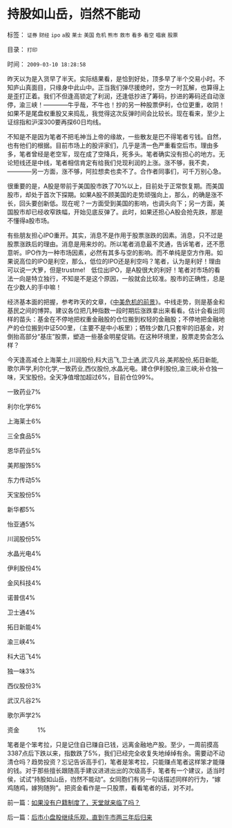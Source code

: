 # 持股如山岳，岿然不能动

标签： `证券` `财经` `ipo` `a股` `莱士` `美国` `危机` `熊市` `救市` `看多` `看空` `唱衰` `股票` 

目录： `打印`

时间： `2009-03-10 18:28:58`

昨天以为是入货早了半天。实际结果看，是恰到好处，顶多早了半个交易小时。不知庐山真面目，只缘身中此山中。正当我们弹尽援绝时，空方一时瓦解，也算得上是歪打正着。我们不但逢高锁定了利润，还逢低抄进了筹码，抄进的筹码还自动涨停，渝三峡！————牛乎哉，不牛也！抄的另一种股票伊利，仓位更重，收阴！如果不是尾盘权重股又来捣乱，我觉得这次反弹时间会比较长。现在看来，至少上证综指和沪深300要再探60日均线。

不知是不是因为笔者不把毛神当上帝的缘故，一些散友是巴不得笔者亏钱。自然，也有他们的根据。目前市场上的股评家们，几乎是清一色严重看空后市。理由多多，笔者曾经是老空军，现在成了空降兵，死多头。笔者确实没有担心的地方。无论短线还是中线，笔者相信肯定有给我们兑现利润的上涨。涨不够，我不卖，————另一方面，涨不够，阿拉想卖也卖不了。合作者同事们，可千万别心急。

很重要的是，A股是带前于美国股市跌了70%以上，目前处于正常恢复期。而美国股市，却处于首次下探期。如果A股不顾美国的走势顽强向上，那么，的确是涨不长，回头要创新低。现在呢？一方面受到美国的影响，也调头向下；另一方面，美国股市却已经收窄跌幅，开始见底反弹了。此时，如果还担心A股会抢先跌，那是不懂得a股市场。

有些朋友担心IPO重开。其实，消息不是作用于股票涨跌的因素。消息，只不过是股票涨跌后的理由。消息是用来炒的。所以笔者消息最不灵通，告诉笔者，还不愿意听。IPO作为一种市场因素，必然有其多与空的影响。而不单纯是空方作用。如果说高位的IPO是利空，那么，低位的IPO还是利空吗？笔者，认为是利好！理由可以说一大箩，但是trustme!　低位出IPO，是A股很大的利好！笔者对市场的看法一向是特立独行，不知是不是这个原因，一般就会比较准。股市的正确性，总是在少数人的手中嘛！

经济基本面的把握，参考昨天的文章，《[中美危机的前景](../../../2009/3/9/中美危机的发展前景.md)》。中线走势，则是基金和基民之间的博羿。建议各位把几种指数一段时期后涨跌拿出来看看。估计会看出同样的苗头：基金在不停地把权重金融股的仓位搬到权轻的金融股；不停地把金融地产的仓位搬到中证500里，（主要不是中小板里）；牺牲少数几只套牢的旧基金，对倒抬高部分“基庄”股票，塑造一些基金明星促销。在这种环境里，股票走势会怎么样？

今天逢高减仓上海莱士,川润股份,科大迅飞,卫士通,武汉凡谷,美邦股份,拓日新能,歌尔声学,利尔化学,一致药业,西仪股份,水晶光电。建仓伊利股份,渝三峡;补仓独一味，天宝股份。全天净值增加超过6%，目前仓位99%。

一致药业7%

利尔化学6%

上海莱士6%

三全食品5%

恩华药业5%

美邦服饰5%

东力传动5%

天宝股份5%

新华都5%

怡亚通5%

川润股份5%

水晶光电4%

伊利股份4%

金风科技4%

诺普信4%

卫士通4%

拓日新能4%

渝三峡4%

科大迅飞4%

独一味3%

西仪股份3%

武汉凡谷2%

歌尔声学2%

资金　　　1%

笔者是个笨考拉，只是记住自已赚自已钱，远离金融地产股。至少，一周前摸高3387点后下跌以来，指数跌了5%，我们已经完全收复失地绰绰有余。需要动不动清仓吗？趋势投资？忘记告诉高手们，笔者是笨考拉，只能赚点笔者这样笨才能赚的钱。对于那些擅长跟随高手建议进进出出的次级高手，笔者有一个建议，适当时侯，试试“持股如山岳，岿然不能动”。女同胞们有另一句话描述同样的行为，“嫁鸡随鸡，嫁狗随狗”。把资金看作是一只股票，看看笔者的话，对不对。



前一篇：[如果没有户籍制度了，天堂就来临了吗？](../../../2009/3/9/如果没有户籍制度了，天堂就来临了吗？.md)

后一篇：[后市小盘股继续乐观，直到牛市两三年后归来](../../../2009/3/11/后市小盘股继续乐观，直到牛市两三年后归来.md)